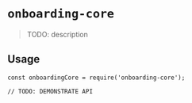 # `onboarding-core`

> TODO: description

## Usage

```
const onboardingCore = require('onboarding-core');

// TODO: DEMONSTRATE API
```
